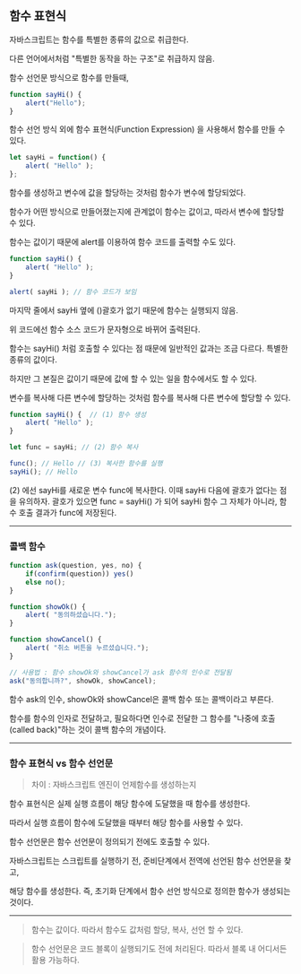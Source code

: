 ## 함수 표현식

자바스크립트는 함수를 특별한 종류의 값으로 취급한다.

다른 언어에서처럼 "특별한 동작을 하는 구조"로 취급하지 않음.

함수 선언문 방식으로 함수를 만들때,

~~~javascript
function sayHi() {
    alert("Hello");
}
~~~

함수 선언 방식 외에 함수 표현식(Function Expression) 을 사용해서 함수를 만들 수 있다.

~~~javascript
let sayHi = function() {
    alert( "Hello" );
};
~~~

함수를 생성하고 변수에 값을 할당하는 것처럼 함수가 변수에 할당되었다.

함수가 어떤 방식으로 만들어졌는지에 관계없이 함수는 값이고, 따라서 변수에 할당할 수 있다.

함수는 값이기 때문에 alert를 이용하여 함수 코드를 출력할 수도 있다.

~~~ javascript
function sayHi() {
    alert( "Hello" );
}

alert( sayHi ); // 함수 코드가 보임
~~~

마지막 줄에서 sayHi 옆에 ()괄호가 없기 때문에 함수는 실행되지 않음.

위 코드에선 함수 소스 코드가 문자형으로 바뀌어 출력된다.

함수는 sayHi() 처럼 호출할 수 있다는 점 때문에 일반적인 값과는 조금 다르다. 특별한 종류의 값이다.

하지만 그 본질은 값이기 때문에 값에 할 수 있는 일을 함수에서도 할 수 있다.

변수를 복사해 다른 변수에 할당하는 것처럼 함수를 복사해 다른 변수에 할당할 수 있다.

~~~ javascript
function sayHi() {  // (1) 함수 생성
    alert( "Hello" );
}

let func = sayHi; // (2) 함수 복사

func(); // Hello // (3) 복사한 함수를 실행
sayHi(); // Hello
~~~

(2) 에선 sayHi를 새로운 변수 func에 복사한다. 이때 sayHi 다음에 괄호가 없다는 점을 유의하자.
괄호가 있으면 func = sayHi() 가 되어 sayHi 함수 그 자체가 아니라, 함수 호출 결과가 func에 저장된다.

<hr >

### 콜백 함수

~~~ javascript
function ask(question, yes, no) {
    if(confirm(question)) yes()
    else no();
}

function showOk() {
    alert( "동의하셨습니다.");
}

function showCancel() {
    alert( "취소 버튼을 누르셨습니다.");
}

// 사용법 : 함수 showOk와 showCancel가 ask 함수의 인수로 전달됨
ask("동의합니까?", showOk, showCancel);
~~~

함수 ask의 인수, showOk와 showCancel은 콜백 함수 또는 콜백이라고 부른다.

함수를 함수의 인자로 전달하고, 필요하다면 인수로 전달한 그 함수를 "나중에 호출(called back)"하는 것이 콜백 함수의 개념이다.

<hr >

### 함수 표현식 vs 함수 선언문

> 차이 : 자바스크립트 엔진이 언제함수를 생성하는지

함수 표현식은 실제 실행 흐름이 해당 함수에 도달했을 때 함수를 생성한다.

따라서 실행 흐름이 함수에 도달했을 때부터 해당 함수를 사용할 수 있다.

함수 선언문은 함수 선언문이 정의되기 전에도 호출할 수 있다.

자바스크립트는 스크립트를 실행하기 전, 준비단계에서 전역에 선언된 함수 선언문을 찾고,

해당 함수를 생성한다. 즉, 초기화 단계에서 함수 선언 방식으로 정의한 함수가 생성되는 것이다.

<hr >

> 함수는 값이다. 따라서 함수도 값처럼 할당, 복사, 선언 할 수 있다.

> 함수 선언문은 코드 블록이 실행되기도 전에 처리된다. 따라서 블록 내 어디서든 활용 가능하다.
